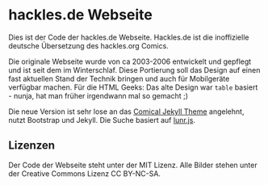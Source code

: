 # hackles.de Webseite

Dies ist der Code der hackles.de Webseite. Hackles.de ist die inoffizielle deutsche 
 Übersetzung des hackles.org Comics.
 
Die originale Webseite wurde von ca 2003-2006 entwickelt und gepflegt und ist seit dem im Winterschlaf. Diese Portierung 
soll das Design auf einen fast aktuellen Stand der Technik bringen und auch für Mobilgeräte verfügbar machen. Für die HTML
Geeks: Das alte Design war `table` basiert - nunja, hat man früher irgendwann mal so gemacht ;)

Die neue Version ist sehr lose an das [Comical Jekyll Theme](https://github.com/chrisanthropic/comical-jekyll-theme) angelehnt, nutzt Bootstrap und Jekyll. Die Suche basiert auf [lunr.js](https://lunrjs.com/).

## Lizenzen
Der Code der Webseite steht unter der MIT Lizenz. Alle Bilder stehen unter der Creative Commons Lizenz CC BY-NC-SA. 